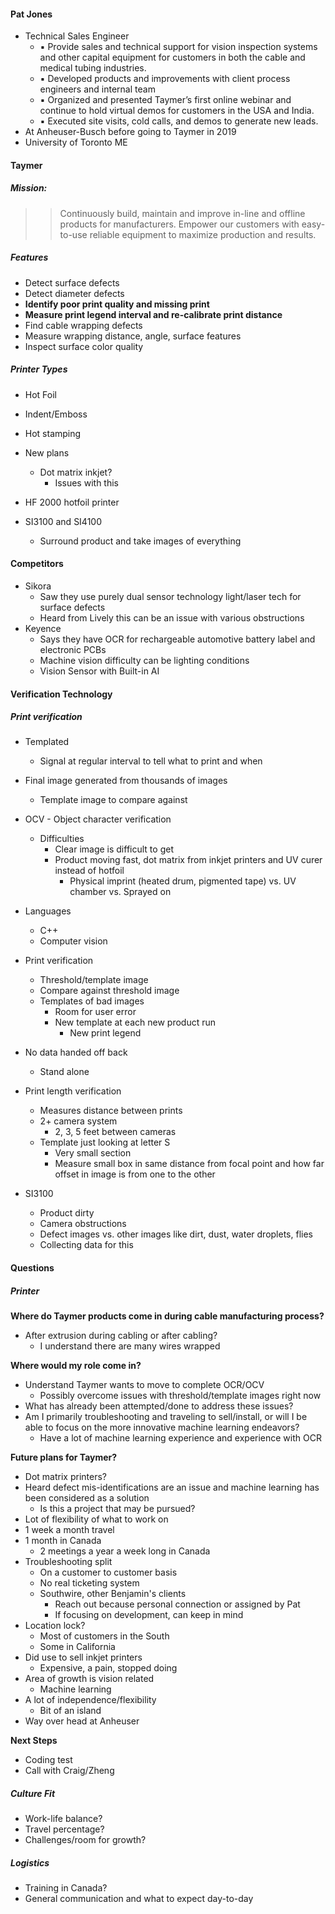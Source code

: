 #### Pat Jones
- Technical Sales Engineer
	- ▪ Provide sales and technical support for vision inspection systems and other capital equipment for customers in both the cable and medical tubing industries.  
	- ▪ Developed products and improvements with client process engineers and internal team  
	- ▪ Organized and presented Taymer’s first online webinar and continue to hold virtual demos for customers in the USA and India.  
	- ▪ Executed site visits, cold calls, and demos to generate new leads.
- At Anheuser-Busch before going to Taymer in 2019
- University of Toronto ME

#### Taymer

##### Mission:
>> Continuously build, maintain and improve in-line and offline products for manufacturers. Empower our customers with easy-to-use reliable equipment to maximize production and results.

##### Features
- Detect surface defects
- Detect diameter defects
- **Identify poor print quality and missing print**
- **Measure print legend interval and re-calibrate print distance**
- Find cable wrapping defects
- Measure wrapping distance, angle, surface features
- Inspect surface color quality

##### Printer Types
- Hot Foil
- Indent/Emboss
- Hot stamping
- New plans
	- Dot matrix inkjet?
		- Issues with this

- HF 2000 hotfoil printer
- SI3100 and SI4100
  - Surround product and take images of everything

#### Competitors
  - Sikora
	  - Saw they use purely dual sensor technology light/laser tech for surface defects
	  - Heard from Lively this can be an issue with various obstructions
  - Keyence 
	  - Says they have OCR for rechargeable automotive battery label and electronic PCBs
	  - Machine vision difficulty can be lighting conditions
	  - Vision Sensor with Built-in AI

#### Verification Technology

##### Print verification
  - Templated
    - Signal at regular interval to tell what to print and when
  - Final image generated from thousands of images
	  - Template image to compare against
  - OCV - Object character verification
    - Difficulties
      - Clear image is difficult to get
      - Product moving fast, dot matrix from inkjet printers and UV curer instead of hotfoil
        - Physical imprint (heated drum, pigmented tape) vs. UV chamber vs. Sprayed on

- Languages
  - C++
  - Computer vision
- Print verification
  - Threshold/template image
  - Compare against threshold image
  - Templates of bad images
    - Room for user error
    - New template at each new product run
      - New print legend
- No data handed off back
  - Stand alone

- Print length verification
  - Measures distance between prints
  - 2+ camera system
    - 2, 3, 5 feet between cameras
  - Template just looking at letter S
    - Very small section
    - Measure small box in same distance from focal point and how far offset in image is from one to the other

- SI3100
  - Product dirty
  - Camera obstructions
  - Defect images vs. other images like dirt, dust, water droplets, flies
  - Collecting data for this

#### Questions

##### Printer

**Where do Taymer products come in during cable manufacturing process?**
- After extrusion during cabling or after cabling?
	- I understand there are many wires wrapped

**Where would my role come in?**
- Understand Taymer wants to move to complete OCR/OCV
	- Possibly overcome issues with threshold/template images right now
- What has already been attempted/done to address these issues?
- Am I primarily troubleshooting and traveling to sell/install, or will I be able to focus on the more innovative machine learning endeavors?
	- Have a lot of machine learning experience and experience with OCR

**Future plans for Taymer?**
- Dot matrix printers?
- Heard defect mis-identifications are an issue and machine learning has been considered as a solution
	- Is this a project that may be pursued?
- Lot of flexibility of what to work on
- 1 week a month travel
- 1 month in Canada
	- 2 meetings a year a week long in Canada
- Troubleshooting split
	- On a customer to customer basis
	- No real ticketing system
	- Southwire, other Benjamin's clients
		- Reach out because personal connection or assigned by Pat
		- If focusing on development, can keep in mind
- Location lock?
	- Most of customers in the South
	- Some in California
- Did use to sell inkjet printers
	- Expensive, a pain, stopped doing
- Area of growth is vision related
	- Machine learning
- A lot of independence/flexibility
	- Bit of an island
- Way over head at Anheuser

**Next Steps**
- Coding test
- Call with Craig/Zheng

##### Culture Fit
- Work-life balance?
- Travel percentage?
- Challenges/room for growth?

##### Logistics
- Training in Canada?
- General communication and what to expect day-to-day